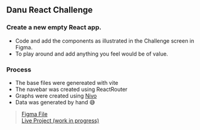 ## Danu React Challenge
### Create a new empty React app.
- Code and add the components as illustrated in the Challenge screen in Figma.
- To play around and add anything you feel would be of value.

### Process
- The base files were genereated with vite
- The navebar was created using ReactRouter
- Graphs were created using [Nivo](https://nivo.rocks/)
- Data was generated by hand 😅

> [Figma File](https://tinyurl.com/mfk4mp4c) <br>
> [Live Project (work in progress)](https://danu-react-web-challenge.vercel.app/)
